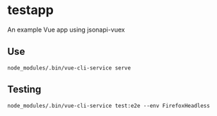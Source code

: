 # testapp

An example Vue app using jsonapi-vuex

## Use

`node_modules/.bin/vue-cli-service serve`

## Testing

`node_modules/.bin/vue-cli-service test:e2e --env FirefoxHeadless`
